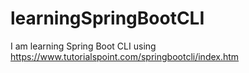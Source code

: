 # learningSpringBootCLI
I am learning Spring Boot CLI using https://www.tutorialspoint.com/springbootcli/index.htm
